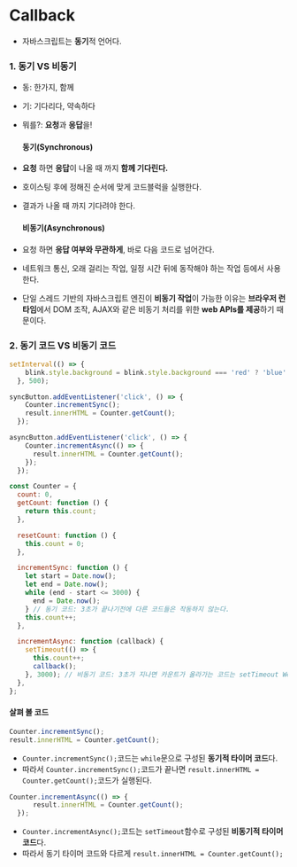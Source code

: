 # Callback

- 자바스크립트는 **동기**적 언어다.

### 1. 동기 VS 비동기

- 동: 한가지, 함께
- 기: 기다리다, 약속하다
- 뭐를?: **요청**과 **응답**을!

    #### 동기(Synchronous)

- **요청** 하면 **응답**이 나올 때 까지 **함께 기다린다.**
- 호이스팅 후에 정해진 순서에 맞게 코드블럭을 실행한다.
- 결과가 나올 때 까지 기다려야 한다.

    #### 비동기(Asynchronous)

- 요청 하면 **응답 여부와 무관하게**, 바로 다음 코드로 넘어간다.
- 네트워크 통신, 오래 걸리는 작업, 일정 시간 뒤에 동작해야 하는 작업 등에서 사용한다.
- 단일 스레드 기반의 자바스크립트 엔진이 **비동기 작업**이 가능한 이유는 **브라우저 런타임**에서 DOM 조작, AJAX와 같은 비동기 처리를 위한 **web APIs를 제공**하기 때문이다. 

### 2. 동기 코드 VS 비동기 코드

```js
setInterval(() => {
    blink.style.background = blink.style.background === 'red' ? 'blue' : 'red';
  }, 500);

syncButton.addEventListener('click', () => {
    Counter.incrementSync();
    result.innerHTML = Counter.getCount();
  });

asyncButton.addEventListener('click', () => {
    Counter.incrementAsync(() => {
      result.innerHTML = Counter.getCount();
    });
  });
```

```js
const Counter = {
  count: 0,
  getCount: function () {
    return this.count;
  },

  resetCount: function () {
    this.count = 0;
  },

  incrementSync: function () {
    let start = Date.now();
    let end = Date.now();
    while (end - start <= 3000) {
      end = Date.now();
    } // 동기 코드: 3초가 끝나기전에 다른 코드들은 작동하지 않는다.
    this.count++;
  },

  incrementAsync: function (callback) {
    setTimeout(() => {
      this.count++;
      callback();
    }, 3000); // 비동기 코드: 3초가 지나면 카운트가 올라가는 코드는 setTimeout Web Api로 넘어가기 때문에 다른 코드들이 작동할 수 있다.
  },
};
```

#### 살펴 볼 코드

```js
Counter.incrementSync();
result.innerHTML = Counter.getCount();
```
- `Counter.incrementSync();`코드는 `while`문으로 구성된 **동기적 타이머 코드**다.
- 따라서 `Counter.incrementSync();`코드가 끝나면 `result.innerHTML = Counter.getCount();`코드가 실행된다.

```js
Counter.incrementAsync(() => {
      result.innerHTML = Counter.getCount();
  });
```
- `Counter.incrementAsync();`코드는 `setTimeout`함수로 구성된 **비동기적 타이머 코드**다.
- 따라서 동기 타이머 코드와 다르게 `result.innerHTML = Counter.getCount();`
